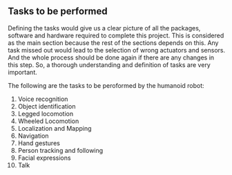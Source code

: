 ## Tasks to be performed
Defining the tasks would give us a clear picture of all the packages, software and hardware required to complete this project. This is considered as the main section because the rest of the sections depends on this. Any task missed out would lead to the selection of wrong actuators and sensors. And the whole process should be done again if there are any changes in this step. So, a thorough understanding and definition of tasks are very important.

The following are the tasks to be peroformed by the humanoid robot:

 1. Voice recognition
 2. Object identification
 3. Legged locomotion
 4. Wheeled Locomotion
 5. Localization and Mapping
 6. Navigation
 7. Hand gestures
 8. Person tracking and following 
 9. Facial expressions
 10. Talk 
<!--stackedit_data:
eyJoaXN0b3J5IjpbMTY3MTUxMDU3NiwtNzMyMDE2MDk3LC02MT
Y5NzA5NTMsMTkyNDg3NzE2NywyMTgwNjc1MjJdfQ==
-->